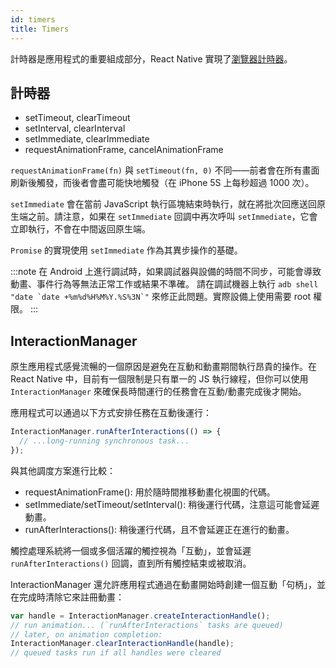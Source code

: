 ```yaml
---
id: timers
title: Timers
---
```


計時器是應用程式的重要組成部分，React Native 實現了[瀏覽器計時器](https://developer.mozilla.org/en-US/docs/Learn/JavaScript/Asynchronous/Timeouts_and_intervals)。

## 計時器

- setTimeout, clearTimeout
- setInterval, clearInterval
- setImmediate, clearImmediate
- requestAnimationFrame, cancelAnimationFrame

`requestAnimationFrame(fn)` 與 `setTimeout(fn, 0)` 不同——前者會在所有畫面刷新後觸發，而後者會盡可能快地觸發（在 iPhone 5S 上每秒超過 1000 次）。

`setImmediate` 會在當前 JavaScript 執行區塊結束時執行，就在將批次回應送回原生端之前。請注意，如果在 `setImmediate` 回調中再次呼叫 `setImmediate`，它會立即執行，不會在中間返回原生端。

`Promise` 的實現使用 `setImmediate` 作為其異步操作的基礎。

:::note
在 Android 上進行調試時，如果調試器與設備的時間不同步，可能會導致動畫、事件行為等無法正常工作或結果不準確。
請在調試機器上執行 ``adb shell "date `date +%m%d%H%M%Y.%S%3N`"`` 來修正此問題。實際設備上使用需要 root 權限。
:::

## InteractionManager

原生應用程式感覺流暢的一個原因是避免在互動和動畫期間執行昂貴的操作。在 React Native 中，目前有一個限制是只有單一的 JS 執行線程，但你可以使用 `InteractionManager` 來確保長時間運行的任務會在互動/動畫完成後才開始。

應用程式可以通過以下方式安排任務在互動後運行：

```jsx
InteractionManager.runAfterInteractions(() => {
  // ...long-running synchronous task...
});
```

與其他調度方案進行比較：

- requestAnimationFrame(): 用於隨時間推移動畫化視圖的代碼。
- setImmediate/setTimeout/setInterval(): 稍後運行代碼，注意這可能會延遲動畫。
- runAfterInteractions(): 稍後運行代碼，且不會延遲正在進行的動畫。

觸控處理系統將一個或多個活躍的觸控視為「互動」，並會延遲 `runAfterInteractions()` 回調，直到所有觸控結束或被取消。

InteractionManager 還允許應用程式通過在動畫開始時創建一個互動「句柄」，並在完成時清除它來註冊動畫：

```jsx
var handle = InteractionManager.createInteractionHandle();
// run animation... (`runAfterInteractions` tasks are queued)
// later, on animation completion:
InteractionManager.clearInteractionHandle(handle);
// queued tasks run if all handles were cleared
```